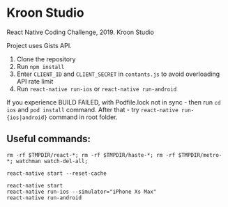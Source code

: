 # Kroon Studio
React Native Coding Challenge, 2019. Kroon Studio

Project uses Gists API.

1. Clone the repository
2. Run `npm install`
3. Enter `CLIENT_ID` and `CLIENT_SECRET` in `contants.js` to avoid overloading API rate limit
4. Run `react-native run-ios` or `react-native run-android`

If you experience BUILD FAILED, with Podfile.lock not in sync - then run `cd ios` and `pod install` command. After that - try `react-native run-{ios|android}` command in root folder.

## Useful commands: 
```
rm -rf $TMPDIR/react-*; rm -rf $TMPDIR/haste-*; rm -rf $TMPDIR/metro-*; watchman watch-del-all;

react-native start --reset-cache

react-native start
react-native run-ios --simulator="iPhone Xs Max"
react-native run-android
```
